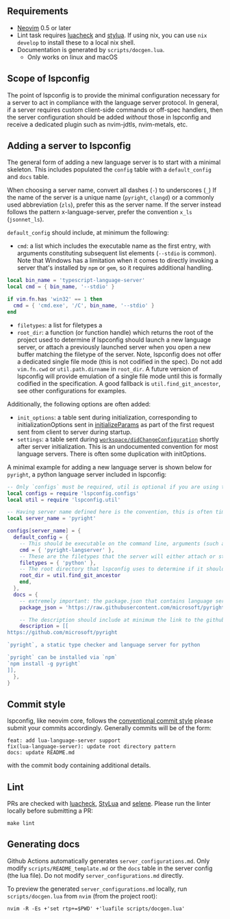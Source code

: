 ## Requirements

- [Neovim](https://neovim.io/) 0.5 or later
- Lint task requires [luacheck](https://github.com/luarocks/luacheck#installation) and [stylua](https://github.com/JohnnyMorganz/StyLua). If using nix, you can use `nix develop` to install these to a local nix shell.
- Documentation is generated by `scripts/docgen.lua`.
  - Only works on linux and macOS

## Scope of lspconfig

The point of lspconfig is to provide the minimal configuration necessary for a server to act in compliance with the language server protocol. In general, if a server requires custom client-side commands or  off-spec handlers, then the server configuration should be added *without* those in lspconfig and receive a dedicated plugin such as nvim-jdtls, nvim-metals, etc.

## Adding a server to lspconfig

The general form of adding a new language server is to start with a minimal skeleton. This includes populated the `config` table with a `default_config` and `docs` table.

When choosing a server name, convert all dashes (`-`) to underscores (`_`) If the name of the server is a unique name (`pyright`, `clangd`) or a commonly used abbreviation (`zls`), prefer this as the server name. If the server instead follows the pattern x-language-server, prefer the convention `x_ls` (`jsonnet_ls`). 

`default_config` should include, at minimum the following:
* `cmd`: a list which includes the executable name as the first entry, with arguments constituting subsequent list elements (`--stdio` is common).
Note that Windows has a limitation when it comes to directly invoking a server that's installed by `npm` or `gem`, so it requires additional handling.

```lua
local bin_name = 'typescript-language-server'
local cmd = { bin_name, '--stdio' }

if vim.fn.has 'win32' == 1 then
  cmd = { 'cmd.exe', '/C', bin_name, '--stdio' }
end
```

* `filetypes`: a list for filetypes a 
* `root_dir`: a function (or function handle) which returns the root of the project used to determine if lspconfig should launch a new language server, or attach a previously launched server when you open a new buffer matching the filetype of the server. Note, lspconfig does not offer a dedicated single file mode (this is not codified in the spec). Do not add `vim.fn.cwd` or `util.path.dirname` in `root_dir`. A future version of lspconfig will provide emulation of a single file mode until this is formally codified in the specification. A good fallback is `util.find_git_ancestor`, see other configurations for examples.

Additionally, the following options are often added:

* `init_options`: a table sent during initialization, corresponding to initializationOptions sent in [initializeParams](https://microsoft.github.io/language-server-protocol/specifications/specification-3-17/#initializeParams) as part of the first request sent from client to server during startup.
* `settings`: a table sent during [`workspace/didChangeConfiguration`](https://microsoft.github.io/language-server-protocol/specifications/specification-3-17/#didChangeConfigurationParams) shortly after server initialization. This is an undocumented convention for most language servers. There is often some duplication with initOptions.

A minimal example for adding a new language server is shown below for `pyright`, a python language server included in lspconfig:

```lua
-- Only `configs` must be required, util is optional if you are using the root resolver functions, which is usually the case.
local configs = require 'lspconfig.configs'
local util = require 'lspconfig.util'

-- Having server name defined here is the convention, this is often times also the first entry in the `cmd` table.
local server_name = 'pyright'

configs[server_name] = {
  default_config = {
    -- This should be executable on the command line, arguments (such as `--stdio`) are additional entries in the list.
    cmd = { 'pyright-langserver' },
    -- These are the filetypes that the server will either attach or start in response to opening. The user must have a filetype plugin matching the filetype, either via the built-in runtime files or installed via plugin.
    filetypes = { 'python' },
    -- The root directory that lspconfig uses to determine if it should start a new language server, or attach the current buffer to a previously running language server.
    root_dir = util.find_git_ancestor
    end,
  },
  docs = {
    -- extremely important: the package.json that contains language server settings, not the package.json that contains javascript dependencies for the project, or the package.json that contains vscode specific settings
    package_json = 'https://raw.githubusercontent.com/microsoft/pyright/master/packages/vscode-pyright/package.json',

    -- The description should include at minimum the link to the github project, and ideally the steps to install the language server.
    description = [[
https://github.com/microsoft/pyright

`pyright`, a static type checker and language server for python

`pyright` can be installed via `npm`
`npm install -g pyright`
]],
  },
}
```

## Commit style

lspconfig, like neovim core, follows the [conventional commit style](https://www.conventionalcommits.org/en/v1.0.0-beta.2/) please submit your commits accordingly. Generally commits will be of the form:

```
feat: add lua-language-server support
fix(lua-language-server): update root directory pattern
docs: update README.md
```

with the commit body containing additional details.

## Lint

PRs are checked with [luacheck](https://github.com/mpeterv/luacheck), [StyLua](https://github.com/JohnnyMorganz/StyLua) and [selene](https://github.com/Kampfkarren/selene). Please run the linter locally before submitting a PR:

    make lint

## Generating docs

Github Actions automatically generates `server_configurations.md`. Only modify `scripts/README_template.md` or the `docs` table in the server config (the lua file). Do not modify `server_configurations.md` directly.

To preview the generated `server_configurations.md` locally, run `scripts/docgen.lua` from
`nvim` (from the project root):

    nvim -R -Es +'set rtp+=$PWD' +'luafile scripts/docgen.lua'
